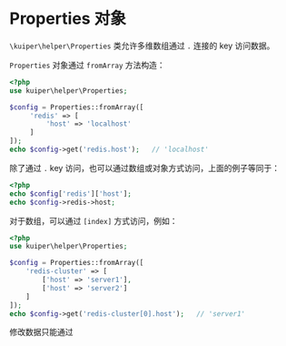 # Properties 对象

`\kuiper\helper\Properties` 类允许多维数组通过 `.` 连接的 key 访问数据。

`Properties` 对象通过 `fromArray` 方法构造：

```php
<?php
use kuiper\helper\Properties;

$config = Properties::fromArray([
     'redis' => [
         'host' => 'localhost'
     ]
]);
echo $config->get('redis.host');   // 'localhost'
```

除了通过 `.` key 访问，也可以通过数组或对象方式访问，上面的例子等同于：

```php
<?php
echo $config['redis']['host'];
echo $config->redis->host;
```

对于数组，可以通过 `[index]` 方式访问，例如：

```php
<?php
use kuiper\helper\Properties;

$config = Properties::fromArray([
    'redis-cluster' => [
        ['host' => 'server1'],
        ['host' => 'server2']
    ]
]);
echo $config->get('redis-cluster[0].host');   // 'server1'
```

修改数据只能通过